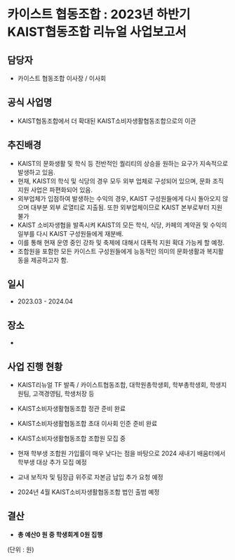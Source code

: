 카이스트 협동조합 : 2023년 하반기 KAIST협동조합 리뉴얼 사업보고서
======

## 담당자
- 카이스트 협동조합 이사장 / 이사회

## 공식 사업명
- KAIST협동조합에서 더 확대된 KAIST소비자생활협동조합으로의 이관

## 추진배경
- KAIST의 문화생활 및 학식 등 전반적인 퀄리티의 상승을 원하는 요구가 지속적으로 발생하고 있음. 
- 현재, KAIST의 학식 및 식당의 경우 모두 외부 업체로 구성되어 있으며, 문화 조직 지원 사업은 파편화되어 있음.
- 외부업체가 입점하여 발생하는 수익의 경우, KAIST 구성원들에게 다시 돌아오지 않으며 대부분 외부 로열티로 지출됨. 또한 외부업체이므로 KAIST 본부로부터 지원 불가
- KAIST 소비자생협을 발족시켜 KAIST의 모든 학식, 식당, 카페의 계약권 및 수익의 일부를 다시 KAIST 구성원들에게 재분배.
- 이를 통해 현재 운영 중인 강좌 및 축제에 대해서 대폭적 지원 확대 가능케 할 예정.
- 조합원을 포함한 모든 카이스트 구성원들에게 능동적인 의미의 문화생활과 복지활동을 제공하고자 함. 

## 일시
- 2023.03 - 2024.04

## 장소
- 

## 사업 진행 현황 
- KAIST리뉴얼 TF 발족 / 카이스트협동조합, 대학원총학생회, 학부총학생회, 학생지원팀, 고객경영팀, 학생처장 등
- KAIST소비자생활협동조합 정관 준비 완료
- KAIST소비자생활협동조합 초대 이사회 인준 준비 완료
- KAIST소비자생활협동조합 조합원 모집 중

- 현재 학부생 조합원 가입률이 매우 낮다는 점을 바탕으로 2024 새내기 배움터에서 학부생 대상 추가 모집 예정
- 교내 보직자 및 팀장급 위주로 자본금 납입 추가 요청 예정

- 2024년 4월 KAIST소비자생활협동조합 법인 출범 예정


## 결산
- **총 예산0 원 중 학생회계 0원 집행**

(단위 : 원)
